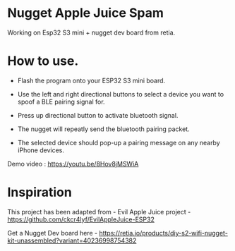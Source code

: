 # Nugget Apple Juice Spam

Working on Esp32 S3 mini + nugget dev board from retia.

# How to use.

- Flash the program onto your ESP32 S3 mini board.

- Use the left and right directional buttons to select a device you want to spoof a BLE pairing signal for.

- Press up directional button to activate bluetooth signal.

- The nugget will repeatly send the bluetooth pairing packet.

- The selected device should pop-up a pairing message on any nearby iPhone devices.

Demo video : https://youtu.be/8Hov8jMSWiA

# Inspiration

This project has been adapted from - Evil Apple Juice project - https://github.com/ckcr4lyf/EvilAppleJuice-ESP32

Get a Nugget Dev board here - https://retia.io/products/diy-s2-wifi-nugget-kit-unassembled?variant=40236998754382
